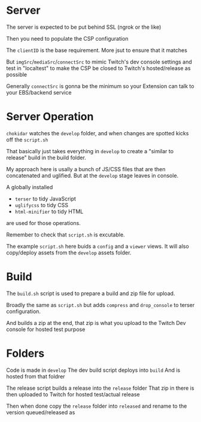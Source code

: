 # Server

The server is expected to be put behind SSL (ngrok or the like)

Then you need to populate the CSP configuration

The `clientID` is the base requirement. More jsut to ensure that it matches

But `imgSrc`/`mediaSrc`/`connectSrc` to mimic Twitch's dev console settings and test in "localtest" to make the CSP be closed to Twitch's hosted/release as possible

Generally `connectSrc` is gonna be the minimum so your Extension can talk to your EBS/backend service

# Server Operation

`chokidar` watches the `develop` folder, and when changes are spotted kicks off the `script.sh`

That basically just takes everything in `develop` to create a "similar to release" build in the build folder.

My approach here is usally a bunch of JS/CSS files that are then concatenated and uglified. But at the `develop` stage leaves in console.

A globally installed

-   `terser` to tidy JavaScript
-   `uglifycss` to tidy CSS
-   `html-minifier` to tidy HTML

are used for those operations.

Remember to check that `script.sh` is excutable.

The example `script.sh` here buids a `config` and a `viewer` views. It will also copy/deploy assets from the `develop` assets folder.

# Build

The `build.sh` script is used to prepare a build and zip file for upload.

Broadly the same as `script.sh` but adds `compress` and `drop_console` to terser configuration.

And builds a zip at the end, that zip is what you upload to the Twitch Dev console for hosted test purpose

# Folders

Code is made in `develop`
The dev build script deploys into `build`
And is hosted from that foldrer

The release script builds a release into the `release` folder
That zip in there is then uploaded to Twitch for hosted test/actual release

Then when done copy the `release` folder into `released` and rename to the version queued/released as
